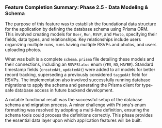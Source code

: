 ### Feature Completion Summary: Phase 2.5 - Data Modeling & Schema

The purpose of this feature was to establish the foundational data structure for the application by defining the database schema using Prisma ORM. This involved creating models for `User`, `Run`, `RSVP`, and `Photo`, specifying their fields, data types, and relationships. Key relationships include users organizing multiple runs, runs having multiple RSVPs and photos, and users uploading photos.

What was built is a complete `schema.prisma` file detailing these models and their connections, including an `RSVPStatus` enum (`YES`, `NO`, `MAYBE`). Standard timestamp fields (`createdAt`, `updatedAt`) were added to all models for better record tracking, superseding a previously considered `taggedAt` field for RSVPs. The implementation also involved successfully running database migrations to apply the schema and generating the Prisma client for type-safe database access in future backend development.

A notable functional result was the successful setup of the database schema and migration process. A minor challenge with Prisma's enum formatting was resolved by adopting a multi-line definition, ensuring the schema tools could process the definitions correctly. This phase provides the essential data layer upon which application features will be built.

